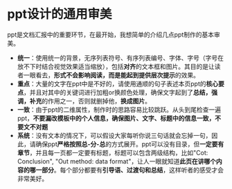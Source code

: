 # ppt设计的通用审美

ppt是文档汇报中的重要环节，在最开始，我想简单的介绍几点ppt制作的基本审美。

- **统一**：使用统一的背景，无序列表符号、有序列表编号、字体、字号（字号在放不下时结合视觉效果适当缩放），包括**对齐**的文本框和图片。其目的是让读者一眼看去，**形式不会影响阅读，而是能起到提供层次提示**的效果。
- **重点**：大量的文字在ppt中是不好的，请使用通顺的句子表述本页ppt的**核心要点**，并且对其中的关键词进行加粗or换颜色处理，确保文字起到了**总结，强调，补充**的作用之一，否则就删掉他，**换成图片**。
- **一致**：由于ppt的二维属性，制作时的思路容易比较跳跃。从头到尾检查一遍ppt，**不要漏改模板中的个人信息，确保图片、文字、标题中的信息一致，不要文不对题**
- **系统**：没有文本的情况下，可以假设大家每听你说三句话就会忘掉一句，因此，请确保ppt**严格按照总-分-总**的方式展开。ppt可以没有目录，但**一定要有章节**，并且每一页都一定要有标题，标题可以包含两级结构，比如"Cot: Conclusion", "Out method: data format"，让人一眼就知道**此页在讲哪个内容的哪一部分**。每个部分都要有**引导语、过渡句和总结**，这样听者的感受才会非常美好。
